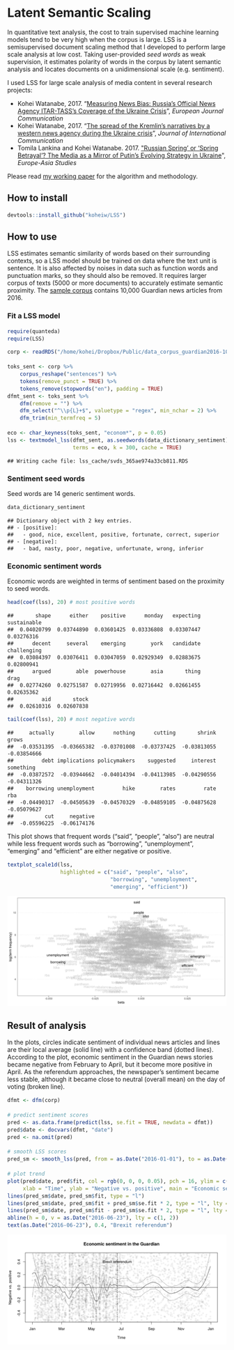 
# Latent Semantic Scaling

In quantitative text analysis, the cost to train supervised machine
learning models tend to be very high when the corpus is large. LSS is a
semisupervised document scaling method that I developed to perform large
scale analysis at low cost. Taking user-provided *seed words* as weak
supervision, it estimates polarity of words in the corpus by latent
semantic analysis and locates documents on a unidimensional scale
(e.g. sentiment).

I used LSS for large scale analysis of media content in several research
projects:

  - Kohei Watanabe, 2017. “[Measuring News Bias: Russia’s Official News
    Agency ITAR-TASS’s Coverage of the Ukraine
    Crisis](http://journals.sagepub.com/eprint/TBc9miIc89njZvY3gyAt/full)”,
    *European Journal Communication*
  - Kohei Watanabe, 2017. “[The spread of the Kremlin’s narratives by a
    western news agency during the Ukraine
    crisis](http://www.tandfonline.com/eprint/h2IHsz2YKce6uJeeCmcd/full)”,
    *Journal of International Communication*
  - Tomila Lankina and Kohei Watanabe. 2017. ["Russian Spring’ or
    ‘Spring Betrayal’? The Media as a Mirror of Putin’s Evolving
    Strategy in
    Ukraine](http://www.tandfonline.com/eprint/tWik7KDfsZv8C2KeNkI5/full)",
    *Europe-Asia Studies*

Please read [my working
paper](https://blog.koheiw.net/wp-content/uploads/2020/04/LSS-06.pdf)
for the algorithm and methodology.

## How to install

``` r
devtools::install_github("koheiw/LSS")
```

## How to use

LSS estimates semantic similarity of words based on their surrounding
contexts, so a LSS model should be trained on data where the text unit
is sentence. It is also affected by noises in data such as function
words and punctuation marks, so they should also be removed. It requires
larger corpus of texts (5000 or more documents) to accurately estimate
semantic proximity. The [sample corpus](https://bit.ly/2GZwLcN) contains
10,000 Guardian news articles from 2016.

### Fit a LSS model

``` r
require(quanteda)
require(LSS)
```

``` r
corp <- readRDS("/home/kohei/Dropbox/Public/data_corpus_guardian2016-10k.rds")

toks_sent <- corp %>% 
    corpus_reshape("sentences") %>% 
    tokens(remove_punct = TRUE) %>% 
    tokens_remove(stopwords("en"), padding = TRUE)
dfmt_sent <- toks_sent %>% 
    dfm(remove = "") %>% 
    dfm_select("^\\p{L}+$", valuetype = "regex", min_nchar = 2) %>% 
    dfm_trim(min_termfreq = 5)

eco <- char_keyness(toks_sent, "econom*", p = 0.05)
lss <- textmodel_lss(dfmt_sent, as.seedwords(data_dictionary_sentiment),
                     terms = eco, k = 300, cache = TRUE)
```

    ## Writing cache file: lss_cache/svds_365ae974a33cb811.RDS

### Sentiment seed words

Seed words are 14 generic sentiment words.

``` r
data_dictionary_sentiment
```

    ## Dictionary object with 2 key entries.
    ## - [positive]:
    ##   - good, nice, excellent, positive, fortunate, correct, superior
    ## - [negative]:
    ##   - bad, nasty, poor, negative, unfortunate, wrong, inferior

### Economic sentiment words

Economic words are weighted in terms of sentiment based on the proximity
to seed
    words.

``` r
head(coef(lss), 20) # most positive words
```

    ##       shape      either    positive      monday   expecting sustainable 
    ##  0.04020799  0.03744890  0.03601425  0.03336808  0.03307447  0.03276316 
    ##      decent     several    emerging        york   candidate challenging 
    ##  0.03084397  0.03076411  0.03047059  0.02929349  0.02883675  0.02800941 
    ##      argued        able  powerhouse        asia       thing        drag 
    ##  0.02774260  0.02751587  0.02719956  0.02716442  0.02661455  0.02635362 
    ##         aid       stock 
    ##  0.02610316  0.02607838

``` r
tail(coef(lss), 20) # most negative words
```

    ##     actually        allow      nothing      cutting       shrink        grows 
    ##  -0.03531395  -0.03665382  -0.03701008  -0.03737425  -0.03813055  -0.03854666 
    ##         debt implications policymakers    suggested     interest    something 
    ##  -0.03872572  -0.03944662  -0.04014394  -0.04113985  -0.04290556  -0.04311326 
    ##    borrowing unemployment         hike        rates         rate          rba 
    ##  -0.04490317  -0.04505639  -0.04570329  -0.04859105  -0.04875628  -0.05079627 
    ##          cut     negative 
    ##  -0.05596225  -0.06174176

This plot shows that frequent words (“said”, “people”, “also”) are
neutral while less frequent words such as “borrowing”, “unemployment”,
“emerging” and “efficient” are either negative or positive.

``` r
textplot_scale1d(lss, 
                 highlighted = c("said", "people", "also",
                                 "borrowing", "unemployment",
                                 "emerging", "efficient"))
```

![](images/words-1.png)<!-- -->

## Result of analysis

In the plots, circles indicate sentiment of individual news articles and
lines are their local average (solid line) with a confidence band
(dotted lines). According to the plot, economic sentiment in the
Guardian news stories became negative from February to April, but it
become more positive in April. As the referendum approaches, the
newspaper’s sentiment became less stable, although it became close to
neutral (overall mean) on the day of voting (broken line).

``` r
dfmt <- dfm(corp)

# predict sentiment scores
pred <- as.data.frame(predict(lss, se.fit = TRUE, newdata = dfmt))
pred$date <- docvars(dfmt, "date")
pred <- na.omit(pred)

# smooth LSS scores
pred_sm <- smooth_lss(pred, from = as.Date("2016-01-01"), to = as.Date("2016-12-31"))

# plot trend
plot(pred$date, pred$fit, col = rgb(0, 0, 0, 0.05), pch = 16, ylim = c(-0.5, 0.5),
     xlab = "Time", ylab = "Negative vs. positive", main = "Economic sentiment in the Guardian")
lines(pred_sm$date, pred_sm$fit, type = "l")
lines(pred_sm$date, pred_sm$fit + pred_sm$se.fit * 2, type = "l", lty = 3)
lines(pred_sm$date, pred_sm$fit - pred_sm$se.fit * 2, type = "l", lty = 3)
abline(h = 0, v = as.Date("2016-06-23"), lty = c(1, 2))
text(as.Date("2016-06-23"), 0.4, "Brexit referendum")
```

![](images/trend-1.png)<!-- -->
